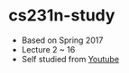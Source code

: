 # cs231n-study

- Based on Spring 2017
- Lecture 2 ~ 16
- Self studied from [Youtube](https://www.youtube.com/playlist?list=PL3FW7Lu3i5JvHM8ljYj-zLfQRF3EO8sYv)

